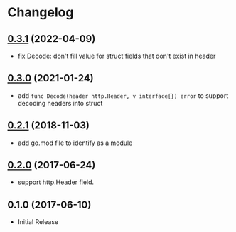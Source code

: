 # Changelog

## [0.3.1] (2022-04-09)

* fix Decode: don't fill value for struct fields that don't exist in header


## [0.3.0] (2021-01-24)

* add `func Decode(header http.Header, v interface{}) error` to support decoding headers into struct

## [0.2.1] (2018-11-03)

* add go.mod file to identify as a module


## [0.2.0] (2017-06-24)

* support http.Header field.


## 0.1.0 (2017-06-10)

* Initial Release

[0.2.0]: https://github.com/mozillazg/go-httpheader/compare/v0.1.0...v0.2.0
[0.2.1]: https://github.com/mozillazg/go-httpheader/compare/v0.2.0...v0.2.1
[0.3.0]: https://github.com/mozillazg/go-httpheader/compare/v0.2.1...v0.3.0
[0.3.1]: https://github.com/mozillazg/go-httpheader/compare/v0.3.0...v0.3.1
